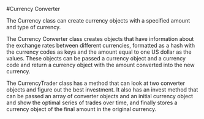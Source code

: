 #Currency Converter

The Currency class can create currency objects with a specified amount and type of currency.

The Currency Converter class creates objects that have information about the exchange rates between different currencies, formatted as a hash with the currency codes as keys and the amount equal to one US dollar as the values. These objects can be passed a currency object and a currency code and return a currency object with the amount converted into the new currency.

The CurrencyTrader class has a method that can look at two converter objects and figure out the best investment.  It also has an invest method that can be passed an array of converter objects and an initial currency object and show the optimal series of trades over time, and finally stores a currency object of the final amount in the original currency.
